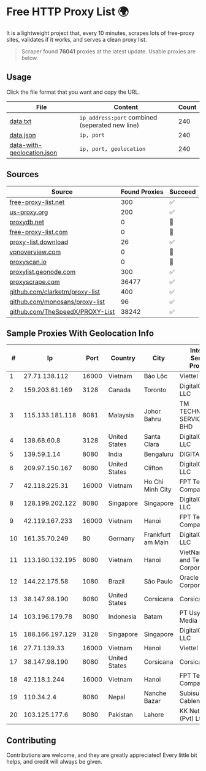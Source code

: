 
# Free HTTP Proxy List 🌍

It is a lightweight project that, every 10 minutes, scrapes lots of free-proxy sites, validates if it works, and serves a clean proxy list.


> Scraper found **76041** proxies at the latest update. Usable proxies are below.

## Usage

Click the file format that you want and copy the URL.


|File|Content|Count|
|----|-------|-----|
|[data.txt](https://raw.githubusercontent.com/themiralay/Proxy-List-World/master/data.txt)|`ip_address:port` combined (seperated new line)|240|
|[data.json](https://raw.githubusercontent.com/themiralay/Proxy-List-World/master/data.json)|`ip, port`|240|
|[data-with-geolocation.json](https://raw.githubusercontent.com/themiralay/Proxy-List-World/master/data-with-geolocation.json)|`ip, port, geolocation`|240|

## Sources

|Source|Found Proxies|Succeed|
|------|-------------|-------|
|[free-proxy-list.net](https://free-proxy-list.net)|300|✅|
|[us-proxy.org](https://www.us-proxy.org)|200|✅|
|[proxydb.net](http://proxydb.net)|0|🚫|
|[free-proxy-list.com](https://free-proxy-list.com/?page=&port=&type%5B%5D=http&type%5B%5D=https&up_time=0&search=Search)|0|🚫|
|[proxy-list.download](https://www.proxy-list.download/HTTP)|26|✅|
|[vpnoverview.com](https://vpnoverview.com/privacy/anonymous-browsing/free-proxy-servers)|0|🚫|
|[proxyscan.io](https://www.proxyscan.io)|0|🚫|
|[proxylist.geonode.com](https://proxylist.geonode.com/api/proxy-list?limit=300&page=1&sort_by=lastChecked&sort_type=desc&protocols=http,https)|300|✅|
|[proxyscrape.com](https://api.proxyscrape.com/v2/?request=displayproxies&protocol=http&timeout=10000&country=all&ssl=all&anonymity=all)|36477|✅|
|[github.com/clarketm/proxy-list](https://raw.githubusercontent.com/clarketm/proxy-list/master/proxy-list-raw.txt)|400|✅|
|[github.com/monosans/proxy-list](https://raw.githubusercontent.com/monosans/proxy-list/main/proxies/http.txt)|96|✅|
|[github.com/TheSpeedX/PROXY-List](https://raw.githubusercontent.com/TheSpeedX/PROXY-List/master/http.txt)|38242|✅|


## Sample Proxies With Geolocation Info

|#|Ip|Port|Country|City|Internet Service Provider|
|-|--|----|-------|----|-------------------------|
|1|27.71.138.112|16000|Vietnam|Bảo Lộc|Viettel Group|
|2|159.203.61.169|3128|Canada|Toronto|DigitalOcean, LLC|
|3|115.133.181.118|8081|Malaysia|Johor Bahru|TM TECHNOLOGY SERVICES SDN BHD|
|4|138.68.60.8|3128|United States|Santa Clara|DigitalOcean, LLC|
|5|139.59.1.14|8080|India|Bengaluru|DIGITALOCEAN|
|6|209.97.150.167|8080|United States|Clifton|DigitalOcean, LLC|
|7|42.118.225.31|16000|Vietnam|Ho Chi Minh City|FPT Telecom Company|
|8|128.199.202.122|8080|Singapore|Singapore|DigitalOcean, LLC|
|9|42.119.167.233|16000|Vietnam|Hanoi|FPT Telecom Company|
|10|161.35.70.249|80|Germany|Frankfurt am Main|DigitalOcean, LLC|
|11|113.160.132.195|8080|Vietnam|Hanoi|VietNam Post and Telecom Corporation|
|12|144.22.175.58|1080|Brazil|São Paulo|Oracle Corporation|
|13|38.147.98.190|8080|United States|Corsicana|Corsicana ISD|
|14|103.196.179.78|8080|Indonesia|Batam|PT Usyel Media Net|
|15|188.166.197.129|3128|Singapore|Singapore|DigitalOcean, LLC|
|16|27.71.139.33|16000|Vietnam|Hanoi|Viettel Group|
|17|38.147.98.190|8080|United States|Corsicana|Corsicana ISD|
|18|42.118.1.244|16000|Vietnam|Hanoi|FPT Telecom Company|
|19|110.34.2.4|8080|Nepal|Nanche Bazar|Subisu Cablenet|
|20|103.125.177.6|8080|Pakistan|Lahore|KK Networks (Pvt) Ltd.|



## Contributing

Contributions are welcome, and they are greatly appreciated! Every
little bit helps, and credit will always be given.

